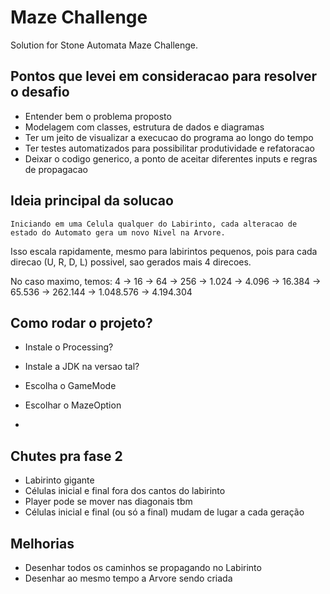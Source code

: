 # Maze Challenge

Solution for Stone Automata Maze Challenge.

## Pontos que levei em consideracao para resolver o desafio

- Entender bem o problema proposto
- Modelagem com classes, estrutura de dados e diagramas
- Ter um jeito de visualizar a execucao do programa ao longo do tempo
- Ter testes automatizados para possibilitar produtividade e refatoracao
- Deixar o codigo generico, a ponto de aceitar diferentes inputs e regras de propagacao

## Ideia principal da solucao

`Iniciando em uma Celula qualquer do Labirinto, cada alteracao de estado do Automato gera um novo Nivel na Arvore.`

Isso escala rapidamente, mesmo para labirintos pequenos, pois para cada direcao (U, R, D, L) possivel, sao gerados mais 4 direcoes.

No caso maximo, temos: 4 -> 16 -> 64 -> 256 -> 1.024 -> 4.096 -> 16.384 -> 65.536 -> 262.144 -> 1.048.576 -> 4.194.304

## Como rodar o projeto?

- Instale o Processing?
- Instale a JDK na versao tal?

- Escolha o GameMode
- Escolhar o MazeOption
-

## Chutes pra fase 2

- Labirinto gigante
- Células inicial e final fora dos cantos do labirinto
- Player pode se mover nas diagonais tbm
- Células inicial e final (ou só a final) mudam de lugar a cada geração

## Melhorias

- Desenhar todos os caminhos se propagando no Labirinto
- Desenhar ao mesmo tempo a Arvore sendo criada
